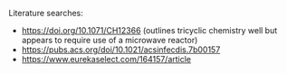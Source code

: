  Literature searches:
* https://doi.org/10.1071/CH12366 (outlines tricyclic chemistry well but appears to require use of a microwave reactor)
* https://pubs.acs.org/doi/10.1021/acsinfecdis.7b00157
* https://www.eurekaselect.com/164157/article
